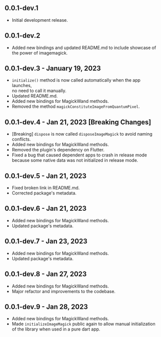 
## 0.0.1-dev.1

* Initial development release.

## 0.0.1-dev.2

* Added new bindings and updated README.md to include showcase of the power of imagemagick.

## 0.0.1-dev.3 - January 19, 2023

* `initialize()` method is now called automatically when the app launches,  
  no need to call it manually.
* Updated README.md.
* Added new bindings for MagickWand methods.
* Removed the method `magickConstituteImageFromQuantumPixel`.

## 0.0.1-dev.4 - Jan 21, 2023 [Breaking Changes]

* [Breaking] `dispose` is now called `disposeImageMagick` to avoid naming conflicts.
* Added new bindings for MagickWand methods.
* Removed the plugin's dependency on Flutter.
* Fixed a bug that caused dependent apps to crash in release mode because some native data was not initialized in release mode.

## 0.0.1-dev.5 - Jan 21, 2023

* Fixed broken link in README.md.
* Corrected package's metadata.

## 0.0.1-dev.6 - Jan 21, 2023

* Added new bindings for MagickWand methods.
* Updated package's metadata.

## 0.0.1-dev.7 - Jan 23, 2023

* Added new bindings for MagickWand methods.
* Updated package's metadata.

## 0.0.1-dev.8 - Jan 27, 2023

* Added new bindings for MagickWand methods.
* Major refactor and improvements to the codebase.

## 0.0.1-dev.9 - Jan 28, 2023

* Added new bindings for MagickWand methods.
* Made `initializeImageMagick` public again to allow manual initialization of the library when used in a pure dart app.